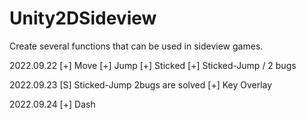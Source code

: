 # Unity2DSideview
 Create several functions that can be used in sideview games.

2022.09.22
[+] Move
[+] Jump
[+] Sticked
[+] Sticked-Jump / 2 bugs

2022.09.23
[S] Sticked-Jump 2bugs are solved
[+] Key Overlay

2022.09.24
[+] Dash